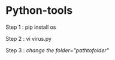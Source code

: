 # Python-tools

Step 1 : pip install os

Step 2 : vi virus.py

Step 3 : *change the folder="_pathtofolder_"*
